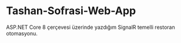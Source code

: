 # Tashan-Sofrasi-Web-App
 ASP.NET Core 8 çerçevesi üzerinde yazdığım SignalR temelli restoran otomasyonu.
